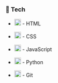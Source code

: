 ### 👑 Tech

- <p align="left"><img src="https://cdn.jsdelivr.net/gh/devicons/devicon/icons/html5/html5-original.svg" alt="HTML" width="18" height="18"/> - HTML </p>
- <p align="left"><img src="https://cdn.jsdelivr.net/gh/devicons/devicon/icons/css3/css3-original.svg" alt="CSS" width="18" height="18"/> - CSS </p>
- <p align="left"><img src="https://cdn.jsdelivr.net/gh/devicons/devicon/icons/javascript/javascript-original.svg" alt="JavaScript" width="18" height="18"/> - JavaScript</p>
- <p align="left"><img src="https://cdn.jsdelivr.net/gh/devicons/devicon/icons/python/python-original.svg" alt="Python" width="18" height="18"/> - Python </p>
- <p align="left"><img src="https://cdn.jsdelivr.net/gh/devicons/devicon/icons/git/git-original.svg" alt="Git" width="18" height="18"/> - Git </p>
